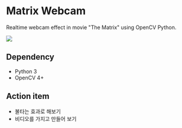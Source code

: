 # Matrix Webcam

Realtime webcam effect in movie "The Matrix" using OpenCV Python.

![](result/result.png)

## Dependency

- Python 3
- OpenCV 4+

## Action item

- 불타는 효과로 해보기 
- 비디오를 가지고 만들어 보기
